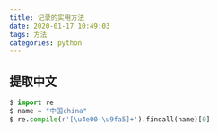 ```yaml
---
title: 记录的实用方法
date: 2020-01-17 10:49:03
tags: 方法
categories: python
---
```


## 提取中文
```python
$ import re
$ name = "中国china"
$ re.compile(r'[\u4e00-\u9fa5]+').findall(name)[0]
```
